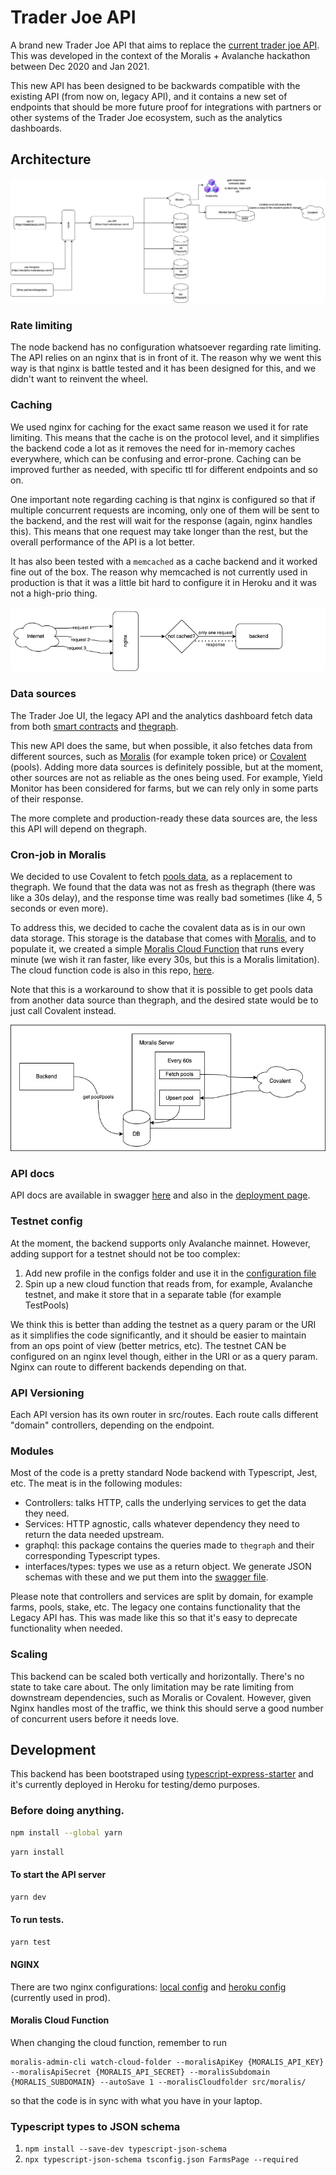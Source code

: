 # Trader Joe API

A brand new Trader Joe API that aims to replace the [current trader joe API](https://github.com/traderjoe-xyz/joe-api). This was developed in the context of the Moralis + Avalanche hackathon between Dec 2020 and Jan 2021. 

This new API has been designed to be backwards compatible with the existing API (from now on, legacy API), and it contains a new set of endpoints that should be more future proof for integrations with partners or other systems of the Trader Joe ecosystem, such as the analytics dashboards. 

## Architecture

![alt text](docs/system.png "Trader Joe API Architecture")

### Rate limiting
The node backend has no configuration whatsoever regarding rate limiting. The API relies on an nginx that is in front of it. 
The reason why we went this way is that nginx is battle tested and it has been designed for this, and we didn't want to reinvent the wheel. 

### Caching
We used nginx for caching for the exact same reason we used it for rate limiting. This means that the cache is on the protocol level, and it simplifies the backend code a lot as it removes the need for in-memory caches everywhere, which can be confusing and error-prone. Caching can be improved further as needed, with specific ttl for different endpoints and so on. 

One important note regarding caching is that nginx is configured so that if multiple concurrent requests are incoming, only one of them will be sent to the backend, and the rest will wait for the response (again, nginx handles this). This means that one request may take longer than the rest, but the overall performance of the API is a lot better. 

It has also been tested with a `memcached` as a cache backend and it worked fine out of the box. The reason why memcached is not currently used in production is that it was a little bit hard to configure it in Heroku and it was not a high-prio thing. 

![alt text](docs/cache.png "Caching")

### Data sources
The Trader Joe UI, the legacy API and the analytics dashboard fetch data from both [smart contracts](https://github.com/traderjoe-xyz/joe-core) and [thegraph](https://github.com/traderjoe-xyz/joe-subgraphs). 

This new API does the same, but when possible, it also fetches data from different sources, such as [Moralis](https://moralis.io/) (for example token price) or [Covalent](https://www.covalenthq.com/) (pools). Adding more data sources is definitely possible, but at the moment, other sources are not as reliable as the ones being used. For example, Yield Monitor has been considered for farms, but we can rely only in some parts of their response. 

The more complete and production-ready these data sources are, the less this API will depend on thegraph. 

### Cron-job in Moralis
We decided to use Covalent to fetch [pools data](https://www.covalenthq.com/docs/api/#/0/Class-B/Get-XY=K-Pools-by-Address/lng=en), as a replacement to thegraph. We found that the data was not as fresh as thegraph (there was like a 30s delay), and the response time was really bad sometimes (like 4, 5 seconds or even more). 

To address this, we decided to cache the covalent data as is in our own data storage. This storage is the database that comes with [Moralis](https://docs.moralis.io/moralis-server/database), and to populate it, we created a simple [Moralis Cloud Function](https://docs.moralis.io/moralis-server/cloud-code/cloud-functions) that runs every minute (we wish it ran faster, like every 30s, but this is a Moralis limitation). The cloud function code is also in this repo, [here](src/moralis/pools.cf.js).

Note that this is a workaround to show that it is possible to get pools data from another data source than thegraph, and the desired state would be to just call Covalent instead. 

![alt text](docs/cloud-function.png "Caching")

### API docs

API docs are available in swagger [here](swagger.yaml) and also in the [deployment page](https://trader-joe-2-api.herokuapp.com/api-docs/).

### Testnet config

At the moment, the backend supports only Avalanche mainnet. However, adding support for a testnet should not be too complex:

1) Add new profile in the configs folder and use it in the [configuration file](src/configs/index.ts)
2) Spin up a new cloud function that reads from, for example, Avalanche testnet, and make it store that in a separate table (for example TestPools)

We think this is better than adding the testnet as a query param or the URI as it simplifies the code significantly, and it should be easier to maintain from an ops point of view (better metrics, etc). The testnet CAN be configured on an nginx level though, either in the URI or as a query param. Nginx can route to different backends depending on that. 

### API Versioning

Each API version has its own router in src/routes. Each route calls different "domain" controllers, depending on the endpoint. 

### Modules

Most of the code is a pretty standard Node backend with Typescript, Jest, etc. The meat is in the following modules:

- Controllers: talks HTTP, calls the underlying services to get the data they need.
- Services: HTTP agnostic, calls whatever dependency they need to return the data needed upstream. 
- graphql: this package contains the queries made to `thegraph` and their corresponding Typescript types. 
- interfaces/types: types we use as a return object. We generate JSON schemas with these and we put them into the [swagger file](swagger.yaml). 

Please note that controllers and services are split by domain, for example farms, pools, stake, etc. The legacy one contains functionality that the Legacy API has. This was made like this so that it's easy to deprecate functionality when needed. 

### Scaling
This backend can be scaled both vertically and horizontally. There's no state to take care about. The only limitation may be rate limiting from downstream dependencies, such as Moralis or Covalent. However, given Nginx handles most of the traffic, we think this should serve a good number of concurrent users before it needs love. 

## Development

This backend has been bootstraped using [typescript-express-starter](https://www.npmjs.com/package/typescript-express-starter) and it's currently deployed in Heroku for testing/demo purposes. 

### Before doing anything.

```bash
npm install --global yarn
```

```bash
yarn install
```

#### To start the API server

```bash
yarn dev
```

#### To run tests.

```bash
yarn test
```

#### NGINX
There are two nginx configurations: [local config](nginx.conf) and [heroku config](config/nginx.conf.erb) (currently used in prod).

#### Moralis Cloud Function

When changing the cloud function, remember to run 
```
moralis-admin-cli watch-cloud-folder --moralisApiKey {MORALIS_API_KEY} --moralisApiSecret {MORALIS_API_SECRET} --moralisSubdomain {MORALIS_SUBDOMAIN} --autoSave 1 --moralisCloudfolder src/moralis/
```
so that the code is in sync with what you have in your laptop. 

### Typescript types to JSON schema

1. `npm install --save-dev typescript-json-schema`
2. `npx typescript-json-schema tsconfig.json FarmsPage --required`
